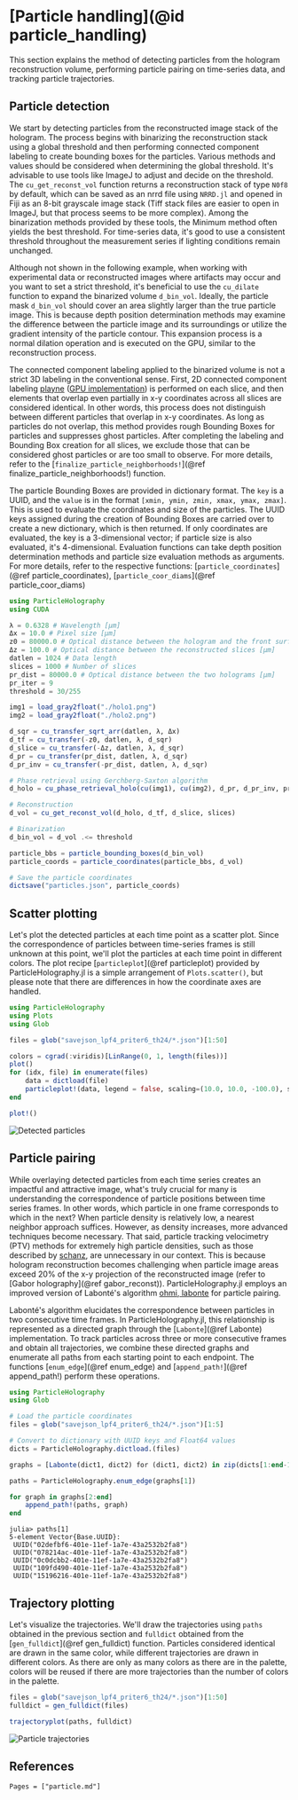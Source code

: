# [Particle handling](@id particle_handling)

This section explains the method of detecting particles from the hologram reconstruction volume, performing particle pairing on time-series data, and tracking particle trajectories.

## Particle detection

We start by detecting particles from the reconstructed image stack of the hologram. The process begins with binarizing the reconstruction stack using a global threshold and then performing connected component labeling to create bounding boxes for the particles. Various methods and values should be considered when determining the global threshold. It's advisable to use tools like ImageJ to adjust and decide on the threshold. The `cu_get_reconst_vol` function returns a reconstruction stack of type `N0f8` by default, which can be saved as an nrrd file using `NRRD.jl` and opened in Fiji as an 8-bit grayscale image stack (Tiff stack files are easier to open in ImageJ, but that process seems to be more complex). Among the binarization methods provided by these tools, the Minimum method often yields the best threshold. For time-series data, it's good to use a consistent threshold throughout the measurement series if lighting conditions remain unchanged.

Although not shown in the following example, when working with experimental data or reconstructed images where artifacts may occur and you want to set a strict threshold, it's beneficial to use the `cu_dilate` function to expand the binarized volume `d_bin_vol`. Ideally, the particle mask `d_bin_vol` should cover an area slightly larger than the true particle image. This is because depth position determination methods may examine the difference between the particle image and its surroundings or utilize the gradient intensity of the particle contour. This expansion process is a normal dilation operation and is executed on the GPU, similar to the reconstruction process.

The connected component labeling applied to the binarized volume is not a strict 3D labeling in the conventional sense. First, 2D connected component labeling [playne](@cite) ([GPU implementation](https://github.com/FolkeV/CUDA_CCL)) is performed on each slice, and then elements that overlap even partially in x-y coordinates across all slices are considered identical. In other words, this process does not distinguish between different particles that overlap in x-y coordinates. As long as particles do not overlap, this method provides rough Bounding Boxes for particles and suppresses ghost particles. After completing the labeling and Bounding Box creation for all slices, we exclude those that can be considered ghost particles or are too small to observe. For more details, refer to the [`finalize_particle_neighborhoods!`](@ref finalize_particle_neighborhoods!) function.

The particle Bounding Boxes are provided in dictionary format. The `key` is a UUID, and the `value` is in the format `[xmin, ymin, zmin, xmax, ymax, zmax]`. This is used to evaluate the coordinates and size of the particles. The UUID keys assigned during the creation of Bounding Boxes are carried over to create a new dictionary, which is then returned. If only coordinates are evaluated, the key is a 3-dimensional vector; if particle size is also evaluated, it's 4-dimensional. Evaluation functions can take depth position determination methods and particle size evaluation methods as arguments. For more details, refer to the respective functions: [`particle_coordinates`](@ref particle_coordinates), [`particle_coor_diams`](@ref particle_coor_diams)

```julia
using ParticleHolography
using CUDA

λ = 0.6328 # Wavelength [μm]
Δx = 10.0 # Pixel size [μm]
z0 = 80000.0 # Optical distance between the hologram and the front surface of the reconstruction volume [μm]
Δz = 100.0 # Optical distance between the reconstructed slices [μm]
datlen = 1024 # Data length
slices = 1000 # Number of slices
pr_dist = 80000.0 # Optical distance between the two holograms [μm]
pr_iter = 9
threshold = 30/255

img1 = load_gray2float("./holo1.png")
img2 = load_gray2float("./holo2.png")

d_sqr = cu_transfer_sqrt_arr(datlen, λ, Δx)
d_tf = cu_transfer(-z0, datlen, λ, d_sqr)
d_slice = cu_transfer(-Δz, datlen, λ, d_sqr)
d_pr = cu_transfer(pr_dist, datlen, λ, d_sqr)
d_pr_inv = cu_transfer(-pr_dist, datlen, λ, d_sqr)

# Phase retrieval using Gerchberg-Saxton algorithm
d_holo = cu_phase_retrieval_holo(cu(img1), cu(img2), d_pr, d_pr_inv, pr_iter, datlen)

# Reconstruction
d_vol = cu_get_reconst_vol(d_holo, d_tf, d_slice, slices)

# Binarization
d_bin_vol = d_vol .<= threshold

particle_bbs = particle_bounding_boxes(d_bin_vol)
particle_coords = particle_coordinates(particle_bbs, d_vol)

# Save the particle coordinates
dictsave("particles.json", particle_coords)
```

## Scatter plotting

Let's plot the detected particles at each time point as a scatter plot. Since the correspondence of particles between time-series frames is still unknown at this point, we'll plot the particles at each time point in different colors. The plot recipe [`particleplot`](@ref particleplot) provided by ParticleHolography.jl is a simple arrangement of `Plots.scatter()`, but please note that there are differences in how the coordinate axes are handled.

```julia
using ParticleHolography
using Plots
using Glob

files = glob("savejson_lpf4_priter6_th24/*.json")[1:50]

colors = cgrad(:viridis)[LinRange(0, 1, length(files))]
plot()
for (idx, file) in enumerate(files)
    data = dictload(file)
    particleplot!(data, legend = false, scaling=(10.0, 10.0, -100.0), shift=(0.0, 0.0, 1e5), color=colors[idx], xlabel="x [µm]", ylabel="z [µm]", zlabel="y [µm]", xlim=(0,10240), ylim=(0,1e5), zlim=(0,10240))
end

plot!()
```

![Detected particles](../assets/particleplot.png)

## Particle pairing

While overlaying detected particles from each time series creates an impactful and attractive image, what's truly crucial for many is understanding the correspondence of particle positions between time series frames. In other words, which particle in one frame corresponds to which in the next? When particle density is relatively low, a nearest neighbor approach suffices. However, as density increases, more advanced techniques become necessary. That said, particle tracking velocimetry (PTV) methods for extremely high particle densities, such as those described by [schanz](@cite), are unnecessary in our context. This is because hologram reconstruction becomes challenging when particle image areas exceed 20% of the x-y projection of the reconstructed image (refer to [Gabor holography](@ref gabor_reconst)). ParticleHolography.jl employs an improved version of Labonté's algorithm [ohmi, labonte](@cite) for particle pairing.

Labonté's algorithm elucidates the correspondence between particles in two consecutive time frames. In ParticleHolography.jl, this relationship is represented as a directed graph through the [`Labonte`](@ref Labonte) implementation. To track particles across three or more consecutive frames and obtain all trajectories, we combine these directed graphs and enumerate all paths from each starting point to each endpoint. The functions [`enum_edge`](@ref enum_edge) and [`append_path!`](@ref append_path!) perform these operations.

```julia
using ParticleHolography
using Glob

# Load the particle coordinates
files = glob("savejson_lpf4_priter6_th24/*.json")[1:5]

# Convert to dictionary with UUID keys and Float64 values
dicts = ParticleHolography.dictload.(files)

graphs = [Labonte(dict1, dict2) for (dict1, dict2) in zip(dicts[1:end-1], dicts[2:end])]

paths = ParticleHolography.enum_edge(graphs[1])

for graph in graphs[2:end]
    append_path!(paths, graph)
end
```

```
julia> paths[1]
5-element Vector{Base.UUID}:
 UUID("02defbf6-401e-11ef-1a7e-43a2532b2fa8")
 UUID("078214ac-401e-11ef-1a7e-43a2532b2fa8")
 UUID("0c0dcbb2-401e-11ef-1a7e-43a2532b2fa8")
 UUID("109fd490-401e-11ef-1a7e-43a2532b2fa8")
 UUID("15196216-401e-11ef-1a7e-43a2532b2fa8")
```

## Trajectory plotting

Let's visualize the trajectories. We'll draw the trajectories using `paths` obtained in the previous section and `fulldict` obtained from the [`gen_fulldict`](@ref gen_fulldict) function. Particles considered identical are drawn in the same color, while different trajectories are drawn in different colors. As there are only as many colors as there are in the palette, colors will be reused if there are more trajectories than the number of colors in the palette.

```julia
files = glob("savejson_lpf4_priter6_th24/*.json")[1:50]
fulldict = gen_fulldict(files)

trajectoryplot(paths, fulldict)
```

![Particle trajectories](../assets/trajectory.png)

## References

```@bibliography
Pages = ["particle.md"]
```